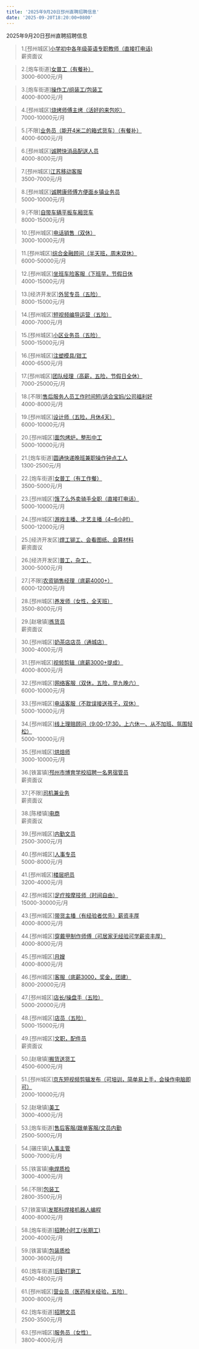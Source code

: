 ```yaml
---
title: '2025年9月20日邳州直聘招聘信息'
date: '2025-09-20T18:20:00+0800'
---
```

2025年9月20日邳州直聘招聘信息
<!--more-->
>1.[邳州城区][小学初中各年级英语专职教师（直接打电话)](https://www.pizhouzhipin.com/job/39422)<br>
>薪资面议

>2.[炮车街道][女普工（有餐补）](https://www.pizhouzhipin.com/job/35718)<br>
>3000-6000元/月

>3.[炮车街道][操作工/组装工/包装工](https://www.pizhouzhipin.com/job/36719)<br>
>4000-8000元/月

>4.[邳州城区][烧烤师傅主烤（活好的来包吃）](https://www.pizhouzhipin.com/job/42504)<br>
>7000-10000元/月

>5.[不限][业务员（能开4米二的箱式货车）（有餐补）](https://www.pizhouzhipin.com/job/30248)<br>
>4000-6000元/月

>6.[邳州城区][诚聘快消品配送人员](https://www.pizhouzhipin.com/job/37554)<br>
>4000-8000元/月

>7.[邳州城区][江苏移动客服](https://www.pizhouzhipin.com/job/23334)<br>
>3500-7000元/月

>8.[邳州城区][诚聘康师傅方便面乡镇业务员](https://www.pizhouzhipin.com/job/39022)<br>
>5000-10000元/月

>9.[不限][自带车辆平板车厢货车](https://www.pizhouzhipin.com/job/42808)<br>
>8000-15000元/月

>10.[邳州城区][电话销售（双休）](https://www.pizhouzhipin.com/job/42744)<br>
>3000-10000元/月

>11.[邳州城区][综合金融顾问（半天班，周末双休）](https://www.pizhouzhipin.com/job/42645)<br>
>6000-50000元/月

>12.[邳州城区][坐班车险客服（下班早，节假日休](https://www.pizhouzhipin.com/job/30881)<br>
>4000-15000元/月

>13.[经济开发区][外贸专员（五险）](https://www.pizhouzhipin.com/job/42732)<br>
>8000-15000元/月

>14.[邳州城区][短视频编导运营（五险）](https://www.pizhouzhipin.com/job/42791)<br>
>4000-7000元/月

>15.[邳州城区][小区业务员（五险）](https://www.pizhouzhipin.com/job/41188)<br>
>5000-15000元/月

>16.[邳州城区][注塑模具/钳工](https://www.pizhouzhipin.com/job/42206)<br>
>4000-6500元/月

>17.[邳州城区][团队经理（高薪，五险，节假日全休）](https://www.pizhouzhipin.com/job/39821)<br>
>7000-25000元/月

>18.[不限][售后服务人员工作时间短/适合宝妈/公司福利好](https://www.pizhouzhipin.com/job/38142)<br>
>4000-8000元/月

>19.[邳州城区][设计师（五险，月休4天）](https://www.pizhouzhipin.com/job/40201)<br>
>6000-10000元/月

>20.[邳州城区][面包烤炉，整形中工](https://www.pizhouzhipin.com/job/41589)<br>
>5000-10000元/月

>21.[炮车街道][圆通快递晚班兼职操作钟点工人](https://www.pizhouzhipin.com/job/35687)<br>
>1300-2500元/月

>22.[炮车街道][女普工（有工作餐）](https://www.pizhouzhipin.com/job/25943)<br>
>3500-5000元/月

>23.[邳州城区][饿了么外卖骑手全职（直接打电话）](https://www.pizhouzhipin.com/job/25304)<br>
>5000-10000元/月

>24.[邳州城区][游戏主播、才艺主播（4~6小时）](https://www.pizhouzhipin.com/job/42777)<br>
>5000-12000元/月

>25.[经济开发区][焊工铆工、会看图纸、会算材料](https://www.pizhouzhipin.com/job/36892)<br>
>薪资面议

>26.[经济开发区][普工，杂工，](https://www.pizhouzhipin.com/job/42069)<br>
>3000-5000元/月

>27.[不限][农资销售经理（底薪4000+）](https://www.pizhouzhipin.com/job/42236)<br>
>6000-12000元/月

>28.[邳州城区][养发师（女性，全天班）](https://www.pizhouzhipin.com/job/34439)<br>
>3500-8000元/月

>29.[赵墩镇][拣货员](https://www.pizhouzhipin.com/job/33513)<br>
>薪资面议

>30.[邳州城区][奶茶店店员（通城店）](https://www.pizhouzhipin.com/job/42797)<br>
>3000-4000元/月

>31.[邳州城区][视频剪辑（底薪3000+提成）](https://www.pizhouzhipin.com/job/42063)<br>
>4000-8000元/月

>32.[邳州城区][网络客服（双休，五险，早九晚六）](https://www.pizhouzhipin.com/job/27736)<br>
>6000-10000元/月

>33.[邳州城区][电话客服（不耽误接送孩子，双休）](https://www.pizhouzhipin.com/job/34519)<br>
>5000-10000元/月

>34.[邳州城区][线上理赔顾问（9:00-17:30，上六休一、从不加班、氛围轻松）](https://www.pizhouzhipin.com/job/35088)<br>
>5000-10000元/月

>35.[邳州城区][烘焙师](https://www.pizhouzhipin.com/job/37283)<br>
>3000-10000元/月

>36.[铁富镇][邳州市博育学校招聘一名男宿管员](https://www.pizhouzhipin.com/job/42769)<br>
>薪资面议

>37.[不限][司机兼业务](https://www.pizhouzhipin.com/job/42581)<br>
>薪资面议

>38.[陈楼镇][电商](https://www.pizhouzhipin.com/job/41508)<br>
>薪资面议

>39.[邳州城区][内勤文员](https://www.pizhouzhipin.com/job/40648)<br>
>2500-3000元/月

>40.[邳州城区][人事专员](https://www.pizhouzhipin.com/job/41583)<br>
>5000-8000元/月

>41.[邳州城区][楼层吧员](https://www.pizhouzhipin.com/job/31640)<br>
>3200-4000元/月

>42.[邳州城区][足疗按摩技师（时间自由）](https://www.pizhouzhipin.com/job/31736)<br>
>15000-30000元/月

>43.[邳州城区][带货主播（有经验者优先）薪资丰厚](https://www.pizhouzhipin.com/job/42586)<br>
>4000-8000元/月

>44.[邳州城区][穿戴甲制作师傅（可居家无经验可学薪资丰厚）](https://www.pizhouzhipin.com/job/42699)<br>
>4000-8000元/月

>45.[邳州城区][月嫂](https://www.pizhouzhipin.com/job/42790)<br>
>4000-8000元/月

>46.[邳州城区][客服（底薪3000，奖金，团建）](https://www.pizhouzhipin.com/job/38351)<br>
>8000-20000元/月

>47.[邳州城区][店长/操盘手（五险）](https://www.pizhouzhipin.com/job/41935)<br>
>5000-20000元/月

>48.[邳州城区][店员（五险）](https://www.pizhouzhipin.com/job/41189)<br>
>5000-15000元/月

>49.[邳州城区][文职，配件员](https://www.pizhouzhipin.com/job/42541)<br>
>薪资面议

>50.[赵墩镇][搬货送货工](https://www.pizhouzhipin.com/job/35737)<br>
>4500-6000元/月

>51.[邳州城区][京东短视频剪辑发布（可培训，简单易上手，会操作电脑即可）](https://www.pizhouzhipin.com/job/39976)<br>
>2000-10000元/月

>52.[赵墩镇][美工](https://www.pizhouzhipin.com/job/33491)<br>
>3000-4000元/月

>53.[炮车街道][售后客服/跟单客服/文员内勤](https://www.pizhouzhipin.com/job/42633)<br>
>2500-5000元/月

>54.[碾庄镇][人事主管](https://www.pizhouzhipin.com/job/28753)<br>
>5000-7000元/月

>55.[铁富镇][电焊质检](https://www.pizhouzhipin.com/job/28240)<br>
>3000-4000元/月

>56.[不限][包装工](https://www.pizhouzhipin.com/job/22371)<br>
>2800-3500元/月

>57.[铁富镇][发那科焊接机器人编程](https://www.pizhouzhipin.com/job/40984)<br>
>4000-8000元/月

>58.[炮车街道][招聘小时工(长期工)](https://www.pizhouzhipin.com/job/42768)<br>
>2000-4000元/月

>59.[铁富镇][包装质检](https://www.pizhouzhipin.com/job/40517)<br>
>3000-3600元/月

>60.[炮车街道][后勤打磨工](https://www.pizhouzhipin.com/job/42061)<br>
>4500-4800元/月

>61.[邳州城区][营业员（医药相关经验，五险）](https://www.pizhouzhipin.com/job/8040)<br>
>3000-8000元/月

>62.[炮车街道][招聘文员](https://www.pizhouzhipin.com/job/42783)<br>
>2500-3500元/月

>63.[邳州城区][服务员（女性）](https://www.pizhouzhipin.com/job/40316)<br>
>3800-4000元/月

